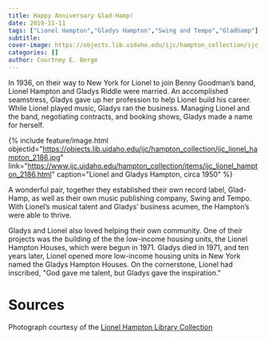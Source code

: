 ```yaml
---
title: Happy Anniversary Glad-Hamp!
date: 2019-11-11
tags: ["Lionel Hampton","Gladys Hampton","Swing and Tempo","Gladhamp"]
subtitle: 
cover-image: https://objects.lib.uidaho.edu/ijc/hampton_collection/ijc_lionel_hampton_2186.jpg
categories: []
author: Courtney E. Berge
---
```


In 1936, on their way to New York for Lionel to join Benny Goodman’s band, Lionel Hampton and Gladys Riddle were married. An accomplished seamstress, Gladys gave up her profession to help Lionel build his career. While Lionel played music, Gladys ran the business. Managing Lionel and the band, negotiating contracts, and booking shows, Gladys made a name for herself.

{% include feature/image.html objectid="https://objects.lib.uidaho.edu/ijc/hampton_collection/ijc_lionel_hampton_2186.jpg" link="https://www.ijc.uidaho.edu/hampton_collection/items/ijc_lionel_hampton_2186.html" caption="Lionel and Gladys Hampton, circa 1950" %}

A wonderful pair, together they established their own record label, Glad-Hamp, as well as their own music publishing company, Swing and Tempo. With Lionel’s musical talent and Gladys’ business acumen, the Hampton’s were able to thrive.

Gladys and Lionel also loved helping their own community. One of their projects was the building of the the low-income housing units, the Lionel Hampton Houses, which were begun in 1971. Gladys died in 1971, and ten years later, Lionel opened more low-income housing units in New York named the Gladys Hampton Houses. On the cornerstone, Lionel had inscribed, "God gave me talent, but Gladys gave the inspiration."

# Sources

Photograph courtesy of the [Lionel Hampton Library Collection](https://www.ijc.uidaho.edu/hampton_collection/)